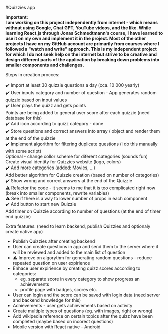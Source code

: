 #Quizzies app

<b> Important: <br>
I am working on this project independently from internet - which means without using Google, Chat GPT, YouTube videos, and the like. While learning React.js through Jonas Schmedtmann's course, I have learned to use it on my own and implement it in the project. Most of the other projects I have on my GitHub account are primarily from courses where I followed a "watch and write" approach. This is my independent project for which I do not seek help on the internet but strive to be creative and design different parts of the application by breaking down problems into smaller components and challenges. </b>

Steps in creation procces:

✔️ Import at least 30 quizzie questions a day (cca. 10 000 yearly) <br>
✔️ User inputs category and number of question - App generates random quizzie based on input values <br>
✔️ User plays the quizz and gets points <br>
Points are being added to general user score after each quizzie (need database for this) <br>
✔️ Add icon according to quizz category - done <br>
✔️ Store questions and correct answers into array / object and render them at the end of the quizzie <br>
✔️ Implement algorithm for filtering duplicate questions (i do this manually with some script) <br>
Optional - change collor scheme for diferent categories (sounds fun) <br>
Create visual identity for Quizzies website (logo, colors) <br>
✔️ Add more categories (added: Movies, ...) <br>
Add better algorithm for Quizzie creation (based on number of categories) <br>
✔️ Show wrong and correct answers at the end of the Quizzie <br>
⚠️ Refactor the code - it seems to me that it is too complicated right now (break into smaller components, rewrite variables) <br>
⚠️ See if there is a way to lower number of props in each component <br>
✔️ Add button to start new Quizzie <br>
Add timer on Quizzie according to number of questions (at the end of timer end quizzie) <br>

Extra features:
(need to learn backend, publish Quizzies and optionaly create native app)

- Publish Quizzies after creating backend
- User can create questions in app and send them to the server where it will be reviewed and added to the main list of question
- ⚠️ Improve on algorythm for generating random questions - reduce repeated question on user expirience
- Enhace user expirience by creating quizz scores according to categories:
  - eg. separate score in every category to show progress an achievements
  - profile page with badges, scores etc.
- User can login and the score can be saved with login data (need server and backend knowledge for this)
- Achievements - user gets achievements based on activity
- Create multiple types of questions (eg. with images, right or wrong)
- Add wikipedia reference on certain topics after the quizz have been completed (maybe based on incorect questions)
- Mobile version with React native - Android
